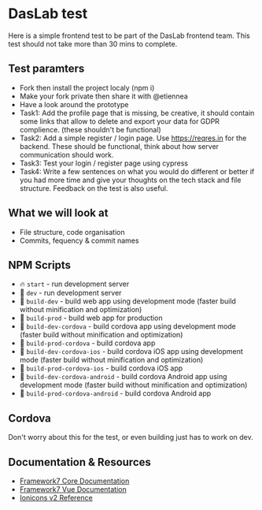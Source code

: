 # DasLab test

Here is a simple frontend test to be part of the DasLab frontend team.
This test should not take more than 30 mins to complete.

## Test paramters

* Fork then install the project localy (npm i)
* Make your fork private then share it with @etiennea
* Have a look around the prototype
* Task1: Add the profile page that is missing, be creative, it should contain some links that allow to delete and export your data for GDPR complience. (these shouldn't be functional)
* Task2: Add a simple register / login page. Use https://reqres.in for the backend. These should be functional, think about how server communication should work.
* Task3: Test your login / register page using cypress
* Task4: Write a few sentences on what you would do different or better if you had more time and give your thoughts on the tech stack and file structure. Feedback on the test is also useful.

## What we will look at

* File structure, code organisation
* Commits, fequency & commit names

## NPM Scripts

* 🔥 `start` - run development server
* 🔧 `dev` - run development server
* 🔧 `build-dev` - build web app using development mode (faster build without minification and optimization)
* 🔧 `build-prod` - build web app for production
* 📱 `build-dev-cordova` - build cordova app using development mode (faster build without minification and optimization)
* 📱 `build-prod-cordova` - build cordova app
* 📱 `build-dev-cordova-ios` - build cordova iOS app using development mode (faster build without minification and optimization)
* 📱 `build-prod-cordova-ios` - build cordova iOS app
* 📱 `build-dev-cordova-android` - build cordova Android app using development mode (faster build without minification and optimization)
* 📱 `build-prod-cordova-android` - build cordova Android app

## Cordova

Don't worry about this for the test, or even building just has to work on dev.

## Documentation & Resources

* [Framework7 Core Documentation](https://framework7.io/docs/)
* [Framework7 Vue Documentation](https://framework7.io/vue/)
* [Ionicons v2 Reference](https://ionicons.com/v2)
